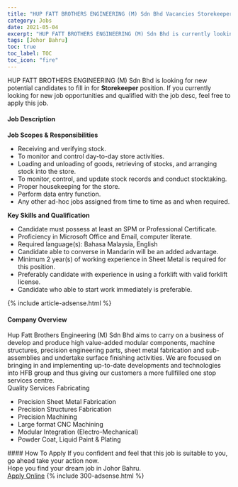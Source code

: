 ```yaml
---
title: "HUP FATT BROTHERS ENGINEERING (M) Sdn Bhd Vacancies Storekeeper" 
category: Jobs 
date: 2021-05-04 
excerpt: "HUP FATT BROTHERS ENGINEERING (M) Sdn Bhd is currently looking for suitable person to fill in the Storekeeper which based in Johor Bahru" 
tags: [Johor Bahru] 
toc: true 
toc_label: TOC 
toc_icon: "fire" 
--- 
```


<p>HUP FATT BROTHERS ENGINEERING (M) Sdn Bhd is looking for new potential candidates to fill in for <b>Storekeeper</b> position. If you currently looking for new job opportunities and qualified with the job desc, feel free to apply this job.
</p><div><div><h4>Job Description</h4></div><div><div><span><div><p><strong>Job Scopes &amp; Responsibilities</strong></p><ul><li><span>Receiving and verifying stock.</span></li><li><span>To monitor and control day-to-day store activities.</span></li><li><span>Loading and unloading of goods, retrieving of stocks, and arranging stock into the store.</span></li><li><span>To monitor, control, and update stock records and conduct stocktaking.</span></li><li><span>Proper housekeeping for the store.</span></li><li><span>Perform data entry function.</span></li><li><span>Any other ad-hoc jobs assigned from time to time as and when required.</span></li></ul><p><strong>Key Skills and Qualification</strong></p><ul><li>Candidate must possess at least an SPM or Professional Certificate.</li><li>Proficiency in Microsoft Office and Email, computer literate.</li><li>Required language(s): Bahasa Malaysia, English</li><li>Candidate able to converse in Mandarin will be an added advantage.</li><li>Minimum 2 year(s) of working experience in Sheet Metal is required for this position.</li><li>Preferably candidate with experience in using a forklift with valid forklift license.</li><li>Candidate who able to start work immediately is preferable.</li></ul></div></span></div></div></div> 
{% include article-adsense.html %} 
<div><div><h4>Company Overview</h4></div><div><div><span><div><div>
	Hup Fatt Brothers Engineering (M) Sdn Bhd aims to carry on a business of develop and produce high value-added modular components, machine structures, precision engineering parts, sheet metal fabrication and sub-assemblies and undertake surface finishing activities.&#160;We are focused on bringing in and implementing up-to-date developments and technologies into HFB group and thus giving our customers a more fullfilled one stop services centre.</div>
<div>
	Quality Services Fabricating
	<ul>
<li>
			Precision Sheet Metal Fabrication</li>
<li>
			Precision Structures Fabrication</li>
<li>
			Precision Machining</li>
<li>
			Large format CNC Machining</li>
<li>
			Modular Integration (Electro-Mechanical)</li>
<li>
			Powder Coat, Liquid Paint &amp; Plating</li>
</ul>
</div></div></span></div></div></div> 
#### How To Apply 
If you confident and feel that this job is suitable to you, go ahead take your action now. <br/> 
Hope you find your dream job in Johor Bahru. <br/> 
<a href="https://www.jobstreet.com.my/en/job/storekeeper-4556703?jobId=jobstreet-my-job-4556703&" class="btn btn--info" target="_blank" rel="nofollow noopenner">Apply Online</a> 
{% include 300-adsense.html %} 